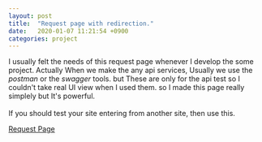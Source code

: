 ```yaml
---
layout: post
title:  "Request page with redirection."
date:   2020-01-07 11:21:54 +0900
categories: project
---
```


I usually felt the needs of this request page whenever I develop the some project. Actually When we make the any api services, Usually we use the _postman_ or the _swagger_ tools. but These are only for the api test so I couldn't take real UI view when I used them. so I made this page really simplely but It's powerful. <br><br> If you should test your site entering from another site, then use this.

[Request Page](/res/2020-1-7-request-page-with-redirection/index.html)